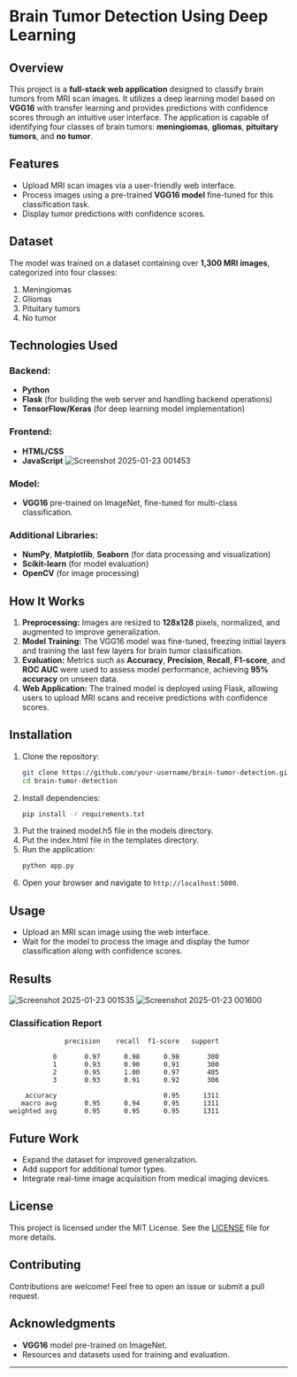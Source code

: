 # Brain Tumor Detection Using Deep Learning

## Overview
This project is a **full-stack web application** designed to classify brain tumors from MRI scan images. It utilizes a deep learning model based on **VGG16** with transfer learning and provides predictions with confidence scores through an intuitive user interface. The application is capable of identifying four classes of brain tumors: **meningiomas**, **gliomas**, **pituitary tumors**, and **no tumor**.

## Features
- Upload MRI scan images via a user-friendly web interface.
- Process images using a pre-trained **VGG16 model** fine-tuned for this classification task.
- Display tumor predictions with confidence scores.
## Dataset
The model was trained on a dataset containing over **1,300 MRI images**, categorized into four classes:
1. Meningiomas
2. Gliomas
3. Pituitary tumors
4. No tumor

## Technologies Used
### Backend:
- **Python**
- **Flask** (for building the web server and handling backend operations)
- **TensorFlow/Keras** (for deep learning model implementation)

### Frontend:
- **HTML/CSS**
- **JavaScript**
![Screenshot 2025-01-23 001453](https://github.com/user-attachments/assets/83eae89c-48f9-421e-83d8-b853da63b006)

### Model:
- **VGG16** pre-trained on ImageNet, fine-tuned for multi-class classification.

### Additional Libraries:
- **NumPy**, **Matplotlib**, **Seaborn** (for data processing and visualization)
- **Scikit-learn** (for model evaluation)
- **OpenCV** (for image processing)

## How It Works
1. **Preprocessing:** Images are resized to **128x128** pixels, normalized, and augmented to improve generalization.
2. **Model Training:** The VGG16 model was fine-tuned, freezing initial layers and training the last few layers for brain tumor classification.
3. **Evaluation:** Metrics such as **Accuracy**, **Precision**, **Recall**, **F1-score**, and **ROC AUC** were used to assess model performance, achieving **95% accuracy** on unseen data.
4. **Web Application:** The trained model is deployed using Flask, allowing users to upload MRI scans and receive predictions with confidence scores.

## Installation
1. Clone the repository:
   ```bash
   git clone https://github.com/your-username/brain-tumor-detection.git
   cd brain-tumor-detection
   ```
2. Install dependencies:
   ```bash
   pip install -r requirements.txt
   ```
3. Put the trained model.h5 file in the models directory.
4. Put the index.html file in the templates directory.
5. Run the application:
   ```bash
   python app.py
   ```
6. Open your browser and navigate to `http://localhost:5000`.

## Usage
- Upload an MRI scan image using the web interface.
- Wait for the model to process the image and display the tumor classification along with confidence scores.

## Results
![Screenshot 2025-01-23 001535](https://github.com/user-attachments/assets/e242cb07-5f29-4bb3-86f4-e1098a4529c2)
![Screenshot 2025-01-23 001600](https://github.com/user-attachments/assets/c213f1a9-db23-4b24-b6dd-a9a612b2e9c3)

### Classification Report
```
              precision    recall  f1-score   support

           0       0.97      0.98      0.98       300
           1       0.93      0.90      0.91       300
           2       0.95      1.00      0.97       405
           3       0.93      0.91      0.92       306

    accuracy                           0.95      1311
   macro avg       0.95      0.94      0.95      1311
weighted avg       0.95      0.95      0.95      1311
```

## Future Work
- Expand the dataset for improved generalization.
- Add support for additional tumor types.
- Integrate real-time image acquisition from medical imaging devices.

## License
This project is licensed under the MIT License. See the [LICENSE](LICENSE) file for more details.

## Contributing
Contributions are welcome! Feel free to open an issue or submit a pull request.

## Acknowledgments
- **VGG16** model pre-trained on ImageNet.
- Resources and datasets used for training and evaluation.

---
